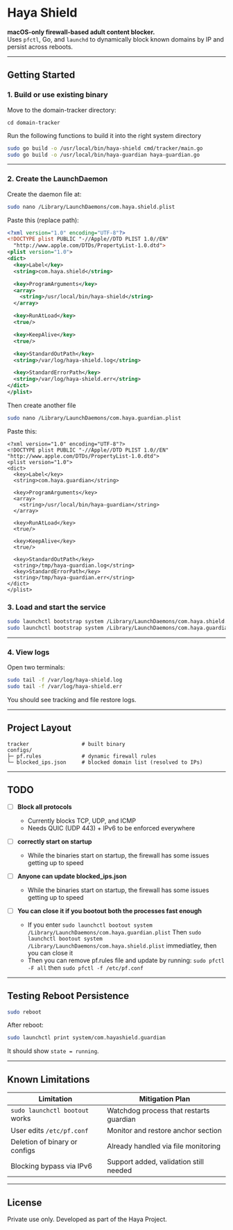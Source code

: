 # Haya Shield

**macOS-only firewall-based adult content blocker.**  
Uses `pfctl`, Go, and `launchd` to dynamically block known domains by IP and persist across reboots.

---

## Getting Started

### 1. Build or use existing binary

Move to the domain-tracker directory:

```
cd domain-tracker
```

Run the following functions to build it into the right system directory

```bash
sudo go build -o /usr/local/bin/haya-shield cmd/tracker/main.go
sudo go build -o /usr/local/bin/haya-guardian haya-guardian.go
```

---

### 2. Create the LaunchDaemon

Create the daemon file at:

```bash
sudo nano /Library/LaunchDaemons/com.haya.shield.plist
```

Paste this (replace path):

```xml
<?xml version="1.0" encoding="UTF-8"?>
<!DOCTYPE plist PUBLIC "-//Apple//DTD PLIST 1.0//EN"
  "http://www.apple.com/DTDs/PropertyList-1.0.dtd">
<plist version="1.0">
<dict>
  <key>Label</key>
  <string>com.haya.shield</string>

  <key>ProgramArguments</key>
  <array>
    <string>/usr/local/bin/haya-shield</string>
  </array>

  <key>RunAtLoad</key>
  <true/>

  <key>KeepAlive</key>
  <true/>

  <key>StandardOutPath</key>
  <string>/var/log/haya-shield.log</string>

  <key>StandardErrorPath</key>
  <string>/var/log/haya-shield.err</string>
</dict>
</plist>
```

Then create another file

```bash
sudo nano /Library/LaunchDaemons/com.haya.guardian.plist
```

Paste this:

```
<?xml version="1.0" encoding="UTF-8"?>
<!DOCTYPE plist PUBLIC "-//Apple//DTD PLIST 1.0//EN" "http://www.apple.com/DTDs/PropertyList-1.0.dtd">
<plist version="1.0">
<dict>
  <key>Label</key>
  <string>com.haya.guardian</string>

  <key>ProgramArguments</key>
  <array>
    <string>/usr/local/bin/haya-guardian</string>
  </array>

  <key>RunAtLoad</key>
  <true/>

  <key>KeepAlive</key>
  <true/>

  <key>StandardOutPath</key>
  <string>/tmp/haya-guardian.log</string>
  <key>StandardErrorPath</key>
  <string>/tmp/haya-guardian.err</string>
</dict>
</plist>

```

### 3. Load and start the service

```bash
sudo launchctl bootstrap system /Library/LaunchDaemons/com.haya.shield.plist
sudo launchctl bootstrap system /Library/LaunchDaemons/com.haya.guardian.plist
```

---

### 4. View logs

Open two terminals:

```bash
sudo tail -f /var/log/haya-shield.log
sudo tail -f /var/log/haya-shield.err
```

You should see tracking and file restore logs.

---

## Project Layout

```
tracker                 # built binary
configs/
├─ pf.rules             # dynamic firewall rules
└─ blocked_ips.json     # blocked domain list (resolved to IPs)
```

---

## TODO

- [ ] **Block all protocols**

  - Currently blocks TCP, UDP, and ICMP
  - Needs QUIC (UDP 443) + IPv6 to be enforced everywhere

- [ ] **correctly start on startup**

  - While the binaries start on startup, the firewall has some issues getting up to speed

- [ ] **Anyone can update blocked_ips.json**

  - While the binaries start on startup, the firewall has some issues getting up to speed

- [ ] **You can close it if you bootout both the processes fast enough**

  - If you enter `sudo launchctl bootout system /Library/LaunchDaemons/com.haya.guardian.plist` Then
    `sudo launchctl bootout system /Library/LaunchDaemons/com.haya.shield.plist` immediatley, then you can close it
  - Then you can remove pf.rules file and update by running:
    `sudo pfctl -F all` then `sudo pfctl -f /etc/pf.conf`

---

## Testing Reboot Persistence

```bash
sudo reboot
```

After reboot:

```bash
sudo launchctl print system/com.hayashield.guardian
```

It should show `state = running`.

---

## Known Limitations

| Limitation                     | Mitigation Plan                         |
| ------------------------------ | --------------------------------------- |
| `sudo launchctl bootout` works | Watchdog process that restarts guardian |
| User edits `/etc/pf.conf`      | Monitor and restore anchor section      |
| Deletion of binary or configs  | Already handled via file monitoring     |
| Blocking bypass via IPv6       | Support added, validation still needed  |

---

## License

Private use only. Developed as part of the Haya Project.
